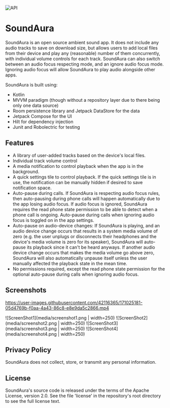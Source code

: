 ![API](https://badgen.net/badge/API/24+/green)
# SoundAura

SoundAura is an open source ambient sound app. It does not include any audio
tracks to save on download size, but allows users to add local files from
their device and play any (reasonable) number of them concurrently, with
individual volume controls for each track. SoundAura can also switch between
an audio focus respecting mode, and an ignore audio focus mode. Ignoring
audio focus will allow SoundAura to play audio alongside other apps.
  
SoundAura is built using:
- Kotlin
- MVVM paradigm (though without a repository layer due to there being only one data source)
- Room persistence library and Jetpack DataStore for the data
- Jetpack Compose for the UI
- Hilt for dependency injection
- Junit and Robolectric for testing

## Features
- A library of user-added tracks based on the device's local files.
- Individual track volume control
- A media notification to control playback when the app is in the background.
- A quick settings tile to control playback. If the quick settings tile
  is in use, the notification can be manually hidden if desired to save
  notification space.
- Auto-pause during calls. If SoundAura is respecting audio focus rules,
  then auto-pausing during phone calls will happen automatically due to
  the app losing audio focus. If audio focus is ignored, SoundAura requires
  the read phone state permission to be able to detect when a phone call is
  ongoing. Auto-pause during calls when ignoring audio focus is toggled on
  in the app settings.
- Auto-pause on audio-device changes: If SoundAura is playing, and an
  audio device change occurs that results in a system media volume of
  zero (e.g. the user unplugs or disconnects their headphones and the
  device's media volume is zero for its speaker), SoundAura will auto-pause
  its playback since it can't be heard anyways. If another audio device
  change occurs that makes the media volume go above zero, SoundAura
  will also automatically unpause itself unless the user manually
  affected the playback state in the mean time.
- No permissions required, except the read phone state permission for the
  optional auto-pause during calls when ignoring audio focus.

## Screenshots

https://user-images.githubusercontent.com/42116365/171025181-05d4769b-f0aa-4a43-86c8-e8e9da5c2866.mp4

![ScreenShot1](media/screenshot1.png | width=250)
![ScreenShot2](media/screenshot2.png | width=250)
![ScreenShot3](media/screenshot3.png | width=250)
![ScreenShot4](media/screenshot4.png | width=250)

## Privacy Policy
SoundAura does not collect, store, or transmit any personal information.

## License
SoundAura's source code is released under the terms of the Apache License,
version 2.0. See the file 'license' in the repository's root directory to
see the full license text.
